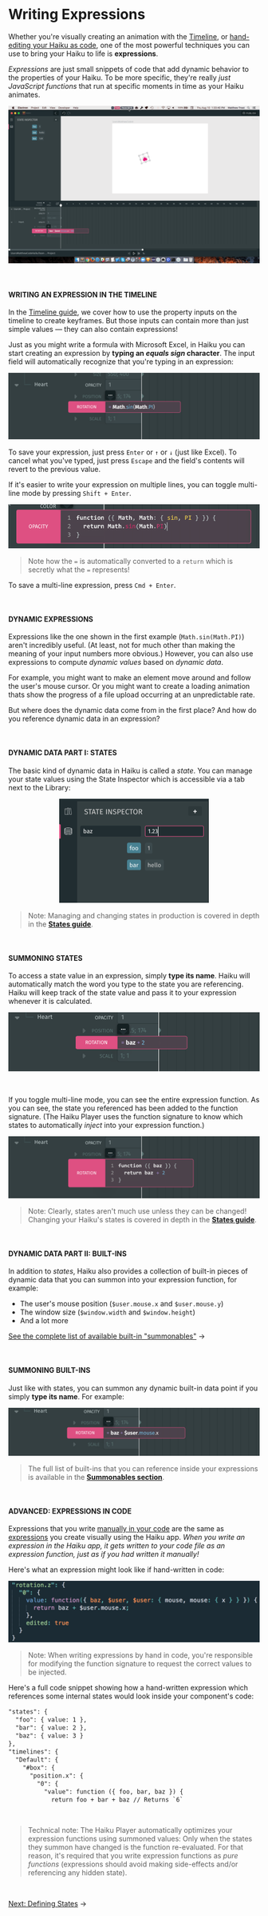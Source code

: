 <br>

# Writing Expressions

Whether you're visually creating an animation with the [Timeline](/using-haiku/creating-an-animation.md), or [hand-editing your Haiku as code](/using-haiku/advanced-editing-haiku-as-code.md), one of the most powerful techniques you can use to bring your Haiku to life is **expressions**.

_Expressions_ are just small snippets of code that add dynamic behavior to the properties of your Haiku. To be more specific, they're really _just JavaScript functions_ that run at specific moments in time as your Haiku animates.

![](/assets/expr-anim.gif)

<br>

#### WRITING AN EXPRESSION IN THE TIMELINE

In the [Timeline guide](/using-haiku/creating-an-animation.md), we cover how to use the property inputs on the timeline to create keyframes. But those inputs can contain more than just simple values — they can also contain expressions!

Just as you might write a formula with Microsoft Excel, in Haiku you can start creating an expression by **typing an _equals sign_ character**. The input field will automatically recognize that you're typing in an expression:

![](/assets/expr-00.png)

To save your expression, just press `Enter` or `↑` or `↓` (just like Excel). To cancel what you've typed, just press `Escape` and the field's contents will revert to the previous value.

If it's easier to write your expression on multiple lines, you can toggle multi-line mode by pressing `Shift + Enter`.

![](/assets/expr-multiline-00.png)

> Note how the `=` is automatically converted to a `return` which is secretly what the `=` represents!

To save a multi-line expression, press `Cmd + Enter`.

<br>

#### DYNAMIC EXPRESSIONS

Expressions like the one shown in the first example (`Math.sin(Math.PI)`) aren't incredibly useful. (At least, not for much other than making the meaning of your input numbers more obvious.) However, you can also use expressions to compute _dynamic values_ based on _dynamic data_.

For example, you might want to make an element move around and follow the user's mouse cursor. Or you might want to create a loading animation thats show the progress of a file upload occurring at an unpredictable rate.

But where does the dynamic data come from in the first place? And how do you reference dynamic data in an expression?

<br>

#### DYNAMIC DATA PART I: STATES

The basic kind of dynamic data in Haiku is called a _state_. You can manage your state values using the State Inspector which is accessible via a tab next to the Library:

<div style="width: 300px; margin: 0 auto;">
  <img src="/assets/states-ui.png"/>
</div>

> Note: Managing and changing states in production is covered in depth in the **[States guide](/using-haiku/defining-states.md)**.

<br>

#### SUMMONING STATES

To access a state value in an expression, simply **type its name**. Haiku will automatically match the word you type to the state you are referencing. Haiku will keep track of the state value and pass it to your expression whenever it is calculated.

![](/assets/expr-ui.png)

<br>

If you toggle multi-line mode, you can see the entire expression function. As you can see, the state you referenced has been added to the function signature. (The Haiku Player uses the function signature to know which states to automatically _inject_ into your expression function.)

![](/assets/expr-multiline-ui-0.png)

> Note: Clearly, states aren't much use unless they can be changed! Changing your Haiku's states is covered in depth in the **[States guide](/using-haiku/defining-states.md)**.

<br>

#### DYNAMIC DATA PART II: BUILT-INS

In addition to _states_, Haiku also provides a collection of built-in pieces of dynamic data that you can summon into your expression function, for example:

* The user's mouse position (`$user.mouse.x` and `$user.mouse.y`)
* The window size (`$window.width` and `$window.height`)
* And a lot more

[See the complete list of available built-in "summonables"](/using-haiku/summonables) &rarr;

<br>

#### SUMMONING BUILT-INS

Just like with states, you can summon any dynamic built-in data point if you simply **type its name**. For example:

![](/assets/expr-singleline-ui.png)

> The full list of built-ins that you can reference inside your expressions is available in the **[Summonables section](/using-haiku/summonables.md)**.

<br>

#### ADVANCED: EXPRESSIONS IN CODE

Expressions that you write [manually in your code](using-haiku/advanced-editing) are the same as [expressions](using-haiku/writing-expressions.md) you create visually using the Haiku app. _When you write an expression in the Haiku app, it gets written to your code file as an expression function, just as if you had written it manually!_

Here's what an expression might look like if hand-written in code:

![](/assets/expr-code-after.png)

> Note: When writing expressions by hand in code, you're responsible for modifying the function signature to request the correct values to be injected.

Here's a full code snippet showing how a hand-written expression which references some internal states would look inside your component's code:

```
"states": {
  "foo": { value: 1 },
  "bar": { value: 2 },
  "baz": { value: 3 }
},
"timelines": {
  "Default": {
    "#box": {
      "position.x": {
        "0": {
          "value": function ({ foo, bar, baz }) {
            return foo + bar + baz // Returns `6`
```

<br>

> Technical note: The Haiku Player automatically optimizes your expression functions using summoned values: Only when the states they summon have changed is the function re-evaluated. For that reason, it's required that you write expression functions as _pure functions_ (expressions should avoid making side-effects and/or referencing any hidden state).

<br>

[Next: Defining States](/using-haiku/defining-states.md) &rarr;
